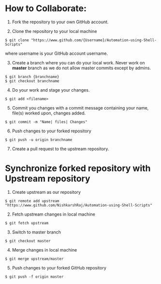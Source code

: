 # How to Collaborate:

1. Fork the repository to your own GitHub account.

2. Clone the repository to your local machine
```
$ git clone "https://www.github.com/{Username}/Automation-using-Shell-Scripts"
```
where username is your GitHub account username.

3. Create a branch where you can do your local work.
Never work on **master** branch as we do not allow master commits except by admins.
```
$ git branch {branchname}
$ git checkout branchname
```

4. Do your work and stage your changes.
```
$ git add <filename>
```

5. Commit you changes with a commit message containing your name, file(s) worked upon, changes added.
```
$ git commit -m "Name| files| Changes"
```

6. Push changes to your forked repository
```
$ git push -u origin branchname
```
7. Create a pull request to the upstream repository.

# Synchronize forked repository with Upstream repository

1. Create upstream as our repository
```
$ git remote add upstream "https://www.github.com/NishkarshRaj/Automation-using-Shell-Scripts"
```

2. Fetch upstream changes in local machine
```
$ git fetch upstream
```

3. Switch to master branch
```
$ git checkout master
```

4. Merge changes in local machine
```
$ git merge upstream/master
```

5. Push changes to your forked GitHub repository
```
$ git push -f origin master
```
